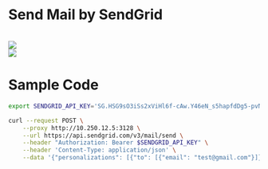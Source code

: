 # Send Mail by SendGrid
<br><img src="https://raw.githubusercontent.com/ShaqtinAFool/gitbook/master/img/cloud/azure/sendgrid-login-portal.png">
<br><img src="https://raw.githubusercontent.com/ShaqtinAFool/gitbook/master/img/cloud/azure/sendgrid-api-curl.png">

# Sample Code
```bash
export SENDGRID_API_KEY='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'

curl --request POST \
    --proxy http://10.250.12.5:3128 \
    --url https://api.sendgrid.com/v3/mail/send \
    --header "Authorization: Bearer $SENDGRID_API_KEY" \
    --header 'Content-Type: application/json' \
    --data '{"personalizations": [{"to": [{"email": "test@gmail.com"}]}],"from": {"email": "test@o365.fcu.edu.tw"},"subject": "Sending with SendGrid is Fun","content": [{"type": "text/plain", "value": "and easy to do anywhere, even with cURL"}]}'
```
